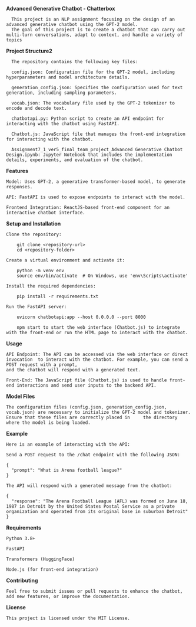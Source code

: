 **Advanced Generative Chatbot  - Chatterbox**

      This project is an NLP assignment focusing on the design of an advanced generative chatbot using the GPT-2 model. 
      The goal of this project is to create a chatbot that can carry out multi-turn conversations, adapt to context, and handle a variety of topics

**Project Structure2**

      The repository contains the following key files:
      
      config.json: Configuration file for the GPT-2 model, including hyperparameters and model architecture details.
      
      generation_config.json: Specifies the configuration used for text generation, including sampling parameters.
      
      vocab.json: The vocabulary file used by the GPT-2 tokenizer to encode and decode text.
      
      chatbotapi.py: Python script to create an API endpoint for interacting with the chatbot using FastAPI.
      
      Chatbot.js: JavaScript file that manages the front-end integration for interacting with the chatbot.
      
      Assignment7_1_ver5_final_team_project_Advanced Generative Chatbot Design.ipynb: Jupyter Notebook that includes the implementation details, experiments, and evaluation of the chatbot.

**Features**

    Model: Uses GPT-2, a generative transformer-based model, to generate responses.
    
    API: FastAPI is used to expose endpoints to interact with the model.
    
    Frontend Integration: ReactJS-based front-end component for an interactive chatbot interface.

**Setup and Installation**

    Clone the repository:

        git clone <repository-url>
        cd <repository-folder>

    Create a virtual environment and activate it:

        python -m venv env
        source env/bin/activate  # On Windows, use 'env\Scripts\activate'

    Install the required dependencies:

        pip install -r requirements.txt

    Run the FastAPI server:

        uvicorn chatbotapi:app --host 0.0.0.0 --port 8000
    
        npm start to start the web interface (Chatbot.js) to integrate with the front-end or run the HTML page to interact with the chatbot.

**Usage**

    API Endpoint: The API can be accessed via the web interface or direct invocation  to interact with the chatbot. For example, you can send a POST request with a prompt, 
    and the chatbot will respond with a generated text.
  
    Front-End: The JavaScript file (Chatbot.js) is used to handle front-end interactions and send user inputs to the backend API.

**Model Files**

    The configuration files (config.json, generation_config.json, vocab.json) are necessary to initialize the GPT-2 model and tokenizer. Ensure that these files are correctly placed in     the directory where the model is being loaded.

**Example**

    Here is an example of interacting with the API:
    
    Send a POST request to the /chat endpoint with the following JSON:
    
    {
      "prompt": "What is Arena football league?"
    }
    
    The API will respond with a generated message from the chatbot:
    
    {
      "response": "The Arena Football League (AFL) was formed on June 18, 1987 in Detroit by the United States Postal Service as a private organization and operated from its original base in suburban Detroit"
    }

**Requirements**

    Python 3.8+
    
    FastAPI
    
    Transformers (HuggingFace)
    
    Node.js (for front-end integration)

**Contributing**

    Feel free to submit issues or pull requests to enhance the chatbot, add new features, or improve the documentation.

**License**

    This project is licensed under the MIT License.
